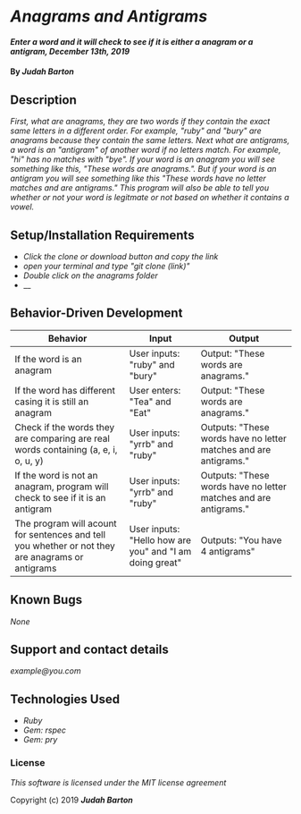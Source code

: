 # _Anagrams and Antigrams_

#### _Enter a word and it will check to see if it is either a anagram or a antigram, December 13th, 2019_

#### By _**Judah Barton**_

## Description

_First, what are anagrams, they are two words if they contain the exact same letters in a different order. For example, "ruby" and "bury" are anagrams because they contain the same letters. Next what are antigrams, a word is an "antigram" of another word if no letters match. For example, "hi" has no matches with "bye". If your word is an anagram you will see something like this, "These words are anagrams.". But if your word is an antigram you will see something like this "These words have no letter matches and are antigrams." This program will also be able to tell you whether or not your word is legitmate or not based on whether it contains a vowel._

## Setup/Installation Requirements

* _Click the clone or download button and copy the link_
* _open your terminal and type "git clone (link)"_
* _Double click on the anagrams folder_
* __

## Behavior-Driven Development
|  Behavior | Input  | Output  |
|---|---|---|
| If the word is an anagram | User inputs: "ruby" and "bury" | Output: "These words are anagrams." |
| If the word has different casing it is still an anagram | User enters: "Tea" and "Eat" | Output: "These words are anagrams." |
| Check if the words they are comparing are real words containing (a, e, i, o, u, y) | User inputs: "yrrb" and "ruby" | Outputs: "These words have no letter matches and are antigrams." |
| If the word is not an anagram, program will check to see if it is an antigram | User inputs: "yrrb" and "ruby" | Outputs: "These words have no letter matches and are antigrams." |
| The program will acount for sentences and tell you whether or not they are anagrams or antigrams | User inputs: "Hello how are you" and "I am doing great" | Outputs: "You have 4 antigrams" |

## Known Bugs

_None_

## Support and contact details

_example@you.com_

## Technologies Used

* _Ruby_
* _Gem: rspec_
* _Gem: pry_

### License

*This software is licensed under the MIT license agreement*

Copyright (c) 2019 **_Judah Barton_**
